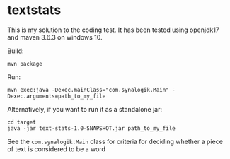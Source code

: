 # textstats

This is my solution to the coding test. It has been tested using openjdk17 and maven 3.6.3 on windows 10.

Build:

```shell
mvn package
```

Run:

```shell
mvn exec:java -Dexec.mainClass="com.synalogik.Main" -Dexec.arguments=path_to_my_file
```

Alternatively, if you want to run it as a standalone jar:

```shell
cd target
java -jar text-stats-1.0-SNAPSHOT.jar path_to_my_file
```

See the `com.synalogik.Main` class for criteria for deciding whether a piece of text is considered to be a word

